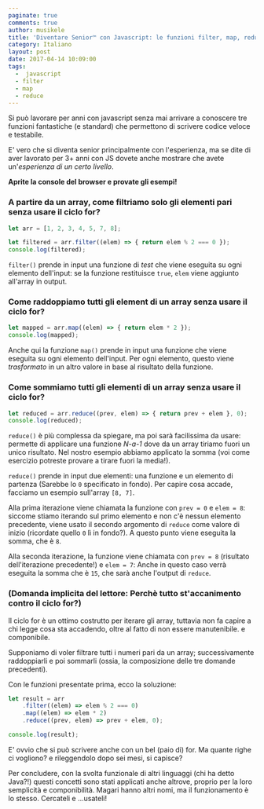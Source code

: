 ```yaml
---
paginate: true
comments: true
author: musikele
title: 'Diventare Senior™ con Javascript: le funzioni filter, map, reduce'
category: Italiano
layout: post
date: 2017-04-14 10:09:00
tags:
  -  javascript
  - filter
  - map
  - reduce
---
```

Si può lavorare per anni con javascript senza mai arrivare a conoscere tre funzioni fantastiche (e standard) che permettono di scrivere codice veloce e testabile.  

E' vero che si diventa senior principalmente con l'esperienza, ma se dite di aver lavorato per 3+ anni con JS dovete anche mostrare che avete un'_esperienza di un certo livello_.

**Aprite la console del browser e provate gli esempi!**

### A partire da un array, come filtriamo solo gli elementi pari senza usare il ciclo for?

```javascript
let arr = [1, 2, 3, 4, 5, 7, 8];

let filtered = arr.filter((elem) => { return elem % 2 === 0 });
console.log(filtered);
```

`filter()` prende in input una funzione di _test_ che viene eseguita su ogni elemento dell'input: se la funzione restituisce `true`, `elem` viene aggiunto all'array in output. 

### Come raddoppiamo tutti gli element di un array senza usare il ciclo for? 

```javascript
let mapped = arr.map((elem) => { return elem * 2 });
console.log(mapped);
```

Anche qui la funzione `map()` prende in input una funzione che viene eseguita su ogni elemento dell'input. Per ogni elemento, questo viene _trasformato_ in un altro valore in base al risultato della funzione. 

### Come sommiamo tutti gli elementi di un array senza usare il ciclo for? 

```javascript
let reduced = arr.reduce((prev, elem) => { return prev + elem }, 0);
console.log(reduced);
```

`reduce()` è più complessa da spiegare, ma poi sarà facilissima da usare: permette di applicare una funzione _N-a-1_ dove da un array tiriamo fuori un unico risultato. Nel nostro esempio abbiamo applicato la somma (voi come esercizio potreste provare a tirare fuori la media!). 

`reduce()` prende in input due elementi: una funzione e un elemento di partenza (Sarebbe lo `0` specificato in fondo). Per capire cosa accade, facciamo un esempio sull'array `[8, 7]`. 

Alla prima iterazione viene chiamata la funzione con `prev = 0` e `elem = 8`: siccome stiamo iterando sul primo elemento e non c'è nessun elemento precedente, viene usato il secondo argomento di `reduce` come valore di inizio (ricordate quello `0` lì in fondo?). A questo punto viene eseguita la somma, che è `8`. 

Alla seconda iterazione, la funzione viene chiamata con `prev = 8` (risultato dell'iterazione precedente!) e `elem = 7`:  Anche in questo caso verrà eseguita la somma che è `15`, che sarà anche l'output di `reduce`. 

### (Domanda implicita del lettore: Perchè tutto st'accanimento contro il ciclo for?)
Il ciclo for è un ottimo costrutto per iterare gli array, tuttavia non fa capire a chi legge cosa sta accadendo, oltre al fatto di non essere manutenibile. e componibile. 

Supponiamo di voler filtrare tutti i numeri pari da un array; successivamente raddoppiarli e poi sommarli (ossia, la composizione delle tre domande precedenti). 

Con le funzioni presentate prima, ecco la soluzione: 

```javascript
let result = arr
	.filter((elem) => elem % 2 === 0)
	.map((elem) => elem * 2)
	.reduce((prev, elem) => prev + elem, 0);

console.log(result);
```

E' ovvio che si può scrivere anche con un bel (paio di) for. Ma quante righe ci vogliono? e rileggendolo dopo sei mesi, si capisce? 

Per concludere, con la svolta funzionale di altri linguaggi (chi ha detto Java?!) questi concetti sono stati applicati anche altrove, proprio per la loro semplicità e componibilità. Magari hanno altri nomi, ma il funzionamento è lo stesso. Cercateli e ...usateli!